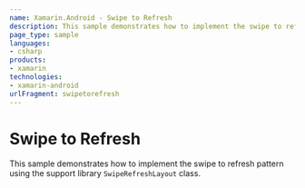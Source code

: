 ```yaml
---
name: Xamarin.Android - Swipe to Refresh
description: This sample demonstrates how to implement the swipe to refresh pattern using the support library SwipeRefreshLayout class.
page_type: sample
languages:
- csharp
products:
- xamarin
technologies:
- xamarin-android
urlFragment: swipetorefresh
---
```

# Swipe to Refresh

This sample demonstrates how to implement the swipe to refresh pattern using the support library `SwipeRefreshLayout` class.
